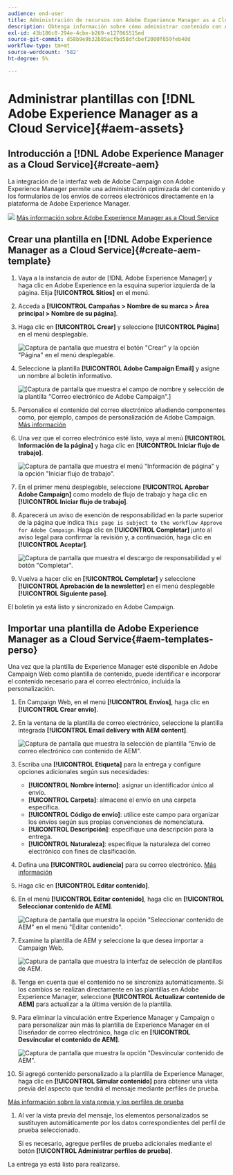 ```yaml
---
audience: end-user
title: Administración de recursos con Adobe Experience Manager as a Cloud Service
description: Obtenga información sobre cómo administrar contenido con Adobe Experience Manager as a Cloud Service
exl-id: 43b186c8-294e-4cbe-b269-e127065515ed
source-git-commit: d58b9e9b32b85acfbd58dfcbef2000f859feb40d
workflow-type: tm+mt
source-wordcount: '582'
ht-degree: 5%

---
```


# Administrar plantillas con [!DNL Adobe Experience Manager as a Cloud Service]{#aem-assets}

## Introducción a [!DNL Adobe Experience Manager as a Cloud Service]{#create-aem}

La integración de la interfaz web de Adobe Campaign con Adobe Experience Manager permite una administración optimizada del contenido y los formularios de los envíos de correos electrónicos directamente en la plataforma de Adobe Experience Manager.

![](assets/do-not-localize/book.png) [Más información sobre Adobe Experience Manager as a Cloud Service](https://experienceleague.adobe.com/docs/experience-manager-cloud-service/content/sites/authoring/getting-started/quick-start.html?lang=en)

## Crear una plantilla en [!DNL Adobe Experience Manager as a Cloud Service]{#create-aem-template}

1. Vaya a la instancia de autor de [!DNL Adobe Experience Manager] y haga clic en Adobe Experience en la esquina superior izquierda de la página. Elija **[!UICONTROL Sitios]** en el menú.

1. Acceda a **[!UICONTROL Campañas > Nombre de su marca > Área principal > Nombre de su página]**.

1. Haga clic en **[!UICONTROL Crear]** y seleccione **[!UICONTROL Página]** en el menú desplegable.

   ![Captura de pantalla que muestra el botón &quot;Crear&quot; y la opción &quot;Página&quot; en el menú desplegable.](assets/aem_1.png)

1. Seleccione la plantilla **[!UICONTROL Adobe Campaign Email]** y asigne un nombre al boletín informativo.

   ![[Captura de pantalla que muestra el campo de nombre y selección de la plantilla &quot;Correo electrónico de Adobe Campaign&quot;.]](assets/aem_2.png)

1. Personalice el contenido del correo electrónico añadiendo componentes como, por ejemplo, campos de personalización de Adobe Campaign. [Más información](https://experienceleague.adobe.com/docs/experience-manager-65/content/sites/authoring/aem-adobe-campaign/campaign.html?lang=en#editing-email-content)

1. Una vez que el correo electrónico esté listo, vaya al menú **[!UICONTROL Información de la página]** y haga clic en **[!UICONTROL Iniciar flujo de trabajo]**.

   ![Captura de pantalla que muestra el menú &quot;Información de página&quot; y la opción &quot;Iniciar flujo de trabajo&quot;.](assets/aem_3.png)

1. En el primer menú desplegable, seleccione **[!UICONTROL Aprobar Adobe Campaign]** como modelo de flujo de trabajo y haga clic en **[!UICONTROL Iniciar flujo de trabajo]**.

1. Aparecerá un aviso de exención de responsabilidad en la parte superior de la página que indica `This page is subject to the workflow Approve for Adobe Campaign`. Haga clic en **[!UICONTROL Completar]** junto al aviso legal para confirmar la revisión y, a continuación, haga clic en **[!UICONTROL Aceptar]**.

   ![Captura de pantalla que muestra el descargo de responsabilidad y el botón &quot;Completar&quot;.](assets/aem_4.png)

1. Vuelva a hacer clic en **[!UICONTROL Completar]** y seleccione **[!UICONTROL Aprobación de la newsletter]** en el menú desplegable **[!UICONTROL Siguiente paso]**.

El boletín ya está listo y sincronizado en Adobe Campaign.

## Importar una plantilla de Adobe Experience Manager as a Cloud Service{#aem-templates-perso}

Una vez que la plantilla de Experience Manager esté disponible en Adobe Campaign Web como plantilla de contenido, puede identificar e incorporar el contenido necesario para el correo electrónico, incluida la personalización.

1. En Campaign Web, en el menú **[!UICONTROL Envíos]**, haga clic en **[!UICONTROL Crear envío]**.

1. En la ventana de la plantilla de correo electrónico, seleccione la plantilla integrada **[!UICONTROL Email delivery with AEM content]**.

   ![Captura de pantalla que muestra la selección de plantilla &quot;Envío de correo electrónico con contenido de AEM&quot;.](assets/aem_5.png)

1. Escriba una **[!UICONTROL Etiqueta]** para la entrega y configure opciones adicionales según sus necesidades:

   * **[!UICONTROL Nombre interno]**: asignar un identificador único al envío.
   * **[!UICONTROL Carpeta]**: almacene el envío en una carpeta específica.
   * **[!UICONTROL Código de envío]**: utilice este campo para organizar los envíos según sus propias convenciones de nomenclatura.
   * **[!UICONTROL Descripción]**: especifique una descripción para la entrega.
   * **[!UICONTROL Naturaleza]**: especifique la naturaleza del correo electrónico con fines de clasificación.

1. Defina una **[!UICONTROL audiencia]** para su correo electrónico. [Más información](../email/create-email.md#define-audience)

1. Haga clic en **[!UICONTROL Editar contenido]**.

1. En el menú **[!UICONTROL Editar contenido]**, haga clic en **[!UICONTROL Seleccionar contenido de AEM]**.

   ![Captura de pantalla que muestra la opción &quot;Seleccionar contenido de AEM&quot; en el menú &quot;Editar contenido&quot;.](assets/aem_6.png)

1. Examine la plantilla de AEM y seleccione la que desea importar a Campaign Web.

   ![Captura de pantalla que muestra la interfaz de selección de plantillas de AEM.](assets/aem_8.png)

1. Tenga en cuenta que el contenido no se sincroniza automáticamente. Si los cambios se realizan directamente en las plantillas en Adobe Experience Manager, seleccione **[!UICONTROL Actualizar contenido de AEM]** para actualizar a la última versión de la plantilla.

1. Para eliminar la vinculación entre Experience Manager y Campaign o para personalizar aún más la plantilla de Experience Manager en el Diseñador de correo electrónico, haga clic en **[!UICONTROL Desvincular el contenido de AEM]**.

   ![Captura de pantalla que muestra la opción &quot;Desvincular contenido de AEM&quot;.](assets/aem_9.png)

1. Si agregó contenido personalizado a la plantilla de Experience Manager, haga clic en **[!UICONTROL Simular contenido]** para obtener una vista previa del aspecto que tendrá el mensaje mediante perfiles de prueba.

[Más información sobre la vista previa y los perfiles de prueba](../preview-test/preview-content.md)

1. Al ver la vista previa del mensaje, los elementos personalizados se sustituyen automáticamente por los datos correspondientes del perfil de prueba seleccionado.

   Si es necesario, agregue perfiles de prueba adicionales mediante el botón **[!UICONTROL Administrar perfiles de prueba]**.

La entrega ya está listo para realizarse.